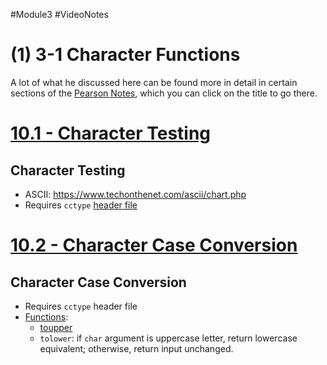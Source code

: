 #Module3 #VideoNotes 
# (1) 3-1 Character Functions
A lot of what he discussed here can be found more in detail in certain sections of the [Pearson Notes](../Pearson%20Notes), which you can click on the title to go there.
# [10.1 - Character Testing](../Pearson%20Notes/10.1%20-%20Character%20Testing.md)
## Character Testing
- ASCII: https://www.techonthenet.com/ascii/chart.php
- Requires `cctype` [header file](../Pearson%20Notes/10.1%20-%20Character%20Testing.md#Table-10-1)

# [10.2 - Character Case Conversion](../Pearson%20Notes/10.2%20-%20Character%20Case%20Conversion.md)
## Character Case Conversion
- Requires `cctype` header file
- [Functions](../Pearson%20Notes/10.2%20-%20Character%20Case%20Conversion.md#Table-10-2):
	- [toupper](../Pearson%20Notes/10.2%20-%20Character%20Case%20Conversion.md#Program-10-3)
	- `tolower`: if `char` argument is uppercase letter, return lowercase equivalent; otherwise, return input unchanged.